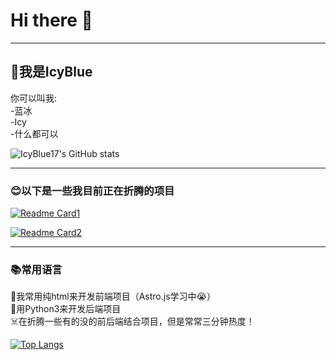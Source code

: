 # Hi there 👋  
***  
## 👋我是IcyBlue  
你可以叫我:  
-蓝冰  
-Icy  
-什么都可以  

![IcyBlue17's GitHub stats](https://github-readme-stats.vercel.app/api?username=icyblue17&theme=tokyonight&show_icons=true)  
***  
### 😊以下是一些我目前正在折腾的项目  
[![Readme Card1](https://github-readme-stats.vercel.app/api/pin/?username=icyblue17&repo=Onedrive-proxy-workers)](https://github.com/IcyBlue17/Onedrive-proxy-workers) 


[![Readme Card2](https://github-readme-stats.vercel.app/api/pin/?username=icyblue17&repo=Telegram_userinfo_api)](https://github.com/IcyBlue17/Telegram_userinfo_api)  
***  
### 📚常用语言  
🤔我常用纯html来开发前端项目（Astro.js学习中😭）  
🐍用Python3来开发后端项目  
☠️在折腾一些有的没的前后端结合项目，但是常常三分钟热度！  

[![Top Langs](https://github-readme-stats.vercel.app/api/top-langs/?username=icyblue17&layout=compact&hide=batchfile)](https://github.com/icyblue17)
